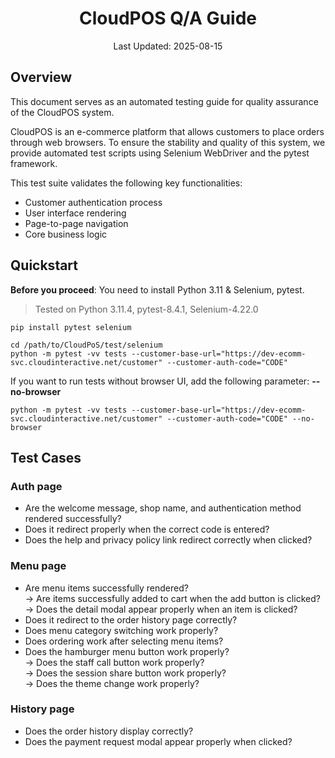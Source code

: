 <h1 align="center">CloudPOS Q/A Guide</h1>
<p align="center">Last Updated: 2025-08-15</p>

## Overview
This document serves as an automated testing guide for quality assurance of the CloudPOS system.

CloudPOS is an e-commerce platform that allows customers to place orders through web browsers. To ensure the stability and quality of this system, we provide automated test scripts using Selenium WebDriver and the pytest framework.

This test suite validates the following key functionalities:
- Customer authentication process
- User interface rendering
- Page-to-page navigation
- Core business logic

## Quickstart
**Before you proceed**: You need to install Python 3.11 & Selenium, pytest.
> Tested on Python 3.11.4, pytest-8.4.1, Selenium-4.22.0
>

``` 
pip install pytest selenium
```
```
cd /path/to/CloudPoS/test/selenium
python -m pytest -vv tests --customer-base-url="https://dev-ecomm-svc.cloudinteractive.net/customer" --customer-auth-code="CODE"
```
If you want to run tests without browser UI, add the following parameter: **--no-browser**
```
python -m pytest -vv tests --customer-base-url="https://dev-ecomm-svc.cloudinteractive.net/customer" --customer-auth-code="CODE" --no-browser
```

## Test Cases
### Auth page
- Are the welcome message, shop name, and authentication method rendered successfully?
- Does it redirect properly when the correct code is entered?
- Does the help and privacy policy link redirect correctly when clicked?
### Menu page
- Are menu items successfully rendered?
<br>→ Are items successfully added to cart when the add button is clicked?
<br>→ Does the detail modal appear properly when an item is clicked?
- Does it redirect to the order history page correctly?
- Does menu category switching work properly?
- Does ordering work after selecting menu items?
- Does the hamburger menu button work properly?
<br>→ Does the staff call button work properly?
<br>→ Does the session share button work properly?
<br>→ Does the theme change work properly?
### History page
- Does the order history display correctly?
- Does the payment request modal appear properly when clicked?
